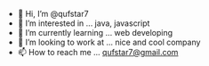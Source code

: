 - 👋 Hi, I’m @qufstar7
- 👀 I’m interested in ... java, javascript
- 🌱 I’m currently learning ... web developing
- 💞️ I’m looking to work at ... nice and cool company
- 📫 How to reach me ... qufstar7@gmail.com

<!---
qufstar7/qufstar7 is a ✨ special ✨ repository because its `README.md` (this file) appears on your GitHub profile.
You can click the Preview link to take a look at your changes.
--->
